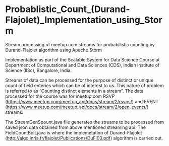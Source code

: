 # Probablistic_Count_(Durand-Flajolet)_Implementation_using_Storm
Stream processing of meetup.com streams for probabilistic counting by Durand-Flajolet algorithm using Apache Storm

Implementation as part of the Scalable System for Data Science Course at Department of Computational and Data Sciences (CDS), Indian Institute of Science (IISc), Bangalore, India.

Streams of data can be processed for the purpose of distinct or unique count of field enteries which can be of interest to us. This nature of problem is referred to as
“Counting distinct elements in a stream”. The data processed for the course was for meetup.com RSVP (https://www.meetup.com/meetup_api/docs/stream/2/rsvps/) and EVENT (https://www.meetup.com/meetup_api/docs/stream/2/open_events/) streams.

The StreamGenSpount.java file generates the streams to be processed from saved json data obtained from above mentioned streaming api. The FieldCountBolt.java is where the implemetation of Durand-Flajolet (http://algo.inria.fr/flajolet/Publications/DuFl03.pdf) algorithm is carried out.
